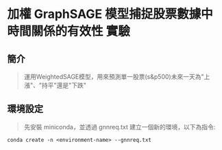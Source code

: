# 加權 GraphSAGE 模型捕捉股票數據中時間關係的有效性 實驗
## 簡介
> 運用WeightedSAGE模型，用來預測單一股票(s&p500)未來一天為"上漲"、"持平"還是"下跌"
## 環境設定
> 先安裝 miniconda，並透過 gnnreq.txt 建立一個新的環境，以下為指令:
```
conda create -n <environment-name> --gnnreq.txt
```
